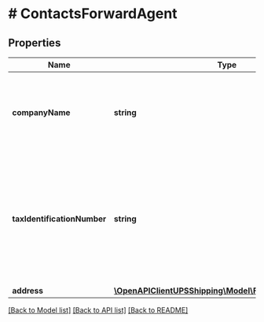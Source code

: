 # # ContactsForwardAgent

## Properties

Name | Type | Description | Notes
------------ | ------------- | ------------- | -------------
**companyName** | **string** | Company Name or the Individual name of the Forwarding agent.  Applicable for EEI form only. |
**taxIdentificationNumber** | **string** | Tax ID of the Forwarding agent. Valid Values: (Below values are applicable for EEIFilingOption Code &#x3D;3) 94-308351500  13-168669100     Applicable for EEI form only. |
**address** | [**\OpenAPIClientUPSShipping\Model\ForwardAgentAddress**](ForwardAgentAddress.md) |  |

[[Back to Model list]](../../README.md#models) [[Back to API list]](../../README.md#endpoints) [[Back to README]](../../README.md)
